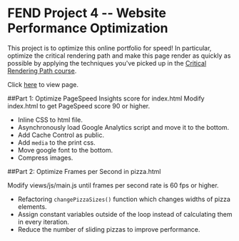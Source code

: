 # FEND Project 4 -- Website Performance Optimization

This project is to optimize this online portfolio for speed! In particular, optimize the critical rendering path and make this page render as quickly as possible by applying the techniques you've picked up in the [Critical Rendering Path course](https://www.udacity.com/course/ud884).

Click [here](http://guanxiaomin.github.io/FEND-project-4-web-opt/) to view page.

##Part 1: Optimize PageSpeed Insights score for index.html
Modify index.html to get PageSpeed score 90 or higher.

* Inline CSS to html file.
* Asynchronously load Google Analytics script and move it to the bottom.
* Add Cache Control as public.
* Add `media` to the print css.
* Move google font to the bottom.
* Compress images.



##Part 2: Optimize Frames per Second in pizza.html

Modify views/js/main.js until frames per second rate is 60 fps or higher. 

* Refactoring `changePizzaSizes()` function which changes widths of pizza elements.
* Assign constant variables outside of the loop instead of calculating them in every iteration.
* Reduce the number of sliding pizzas to improve performance.


